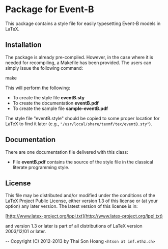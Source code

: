 Package for Event-B
===================

This package contains a style file for easily typesetting
Event-B models in LaTeX.


Installation
------------

The package is already pre-compiled. However, in the case where it is
needed for recompiling, a Makefile has been provided. The users
can simply issue the following command:

  make

This will perform the following:

- To create the style file **eventB.sty**
- To create the documentation **eventB.pdf**
- To create the sample file **sample-eventB.pdf**

The style file "eventB.style" should be copied to some proper location
for LaTeX to find it later (e.g.,
`"/usr/local/share/texmf/tex/eventB.sty"`).


Documentation
-------------

There are one documentation file delivered with this class:

  - File **eventB.pdf** contains the source of the style file in the
    classical literate programming style.


License
-------

This file may be distributed and/or modified under the conditions of
the LaTeX Project Public License, either version 1.3 of this license
or (at your option) any later version.  The latest version of this
license is in:

   [http://www.latex-project.org/lppl.txt](http://www.latex-project.org/lppl.txt)

and version 1.3 or later is part of all distributions of LaTeX version
2003/12/01 or later.


--
Copyright (C) 2012-2013 by Thai Son Hoang `<htson at inf.ethz.ch>`